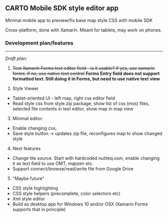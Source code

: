 ## CARTO Mobile SDK style editor app

Minimal mobile app to preview/fix base map style CSS with mobile SDK

Cross-platform, done with Xamarin. Meant for tablets, may work on phones.

### Development plan/features
___________

_Draft plan:_

1. <del>Test Xamarin Forms text editor field - is it usable? if yes, use xamarin forms. if no, use native text control</del> **Forms Entry field does not support formatted text. Still doing it in Forms, but need to use native text view**

2. Style Viewer 
  - Tablet-oriented UI - left map, right css editor field
  - Read style css from style.zip package, show list of css (mss) files, selected file contents in text editor, show map in map view

3. Minimal editor:
 - Enable changing css, 
 - Save style button -> updates zip file, reconfigures map to show changed style

4. Next features
 - Change tile source. Start with hardcoded nutiteq.osm, enable changing it as text field to use OMT, mapzen etc.
 - Support connect/browse/read/write file from Google Drive

5. "Maybe future"
 - CSS style highlighting
 - CSS style helpers (precomplete, color selectors etc)
 - Xml style editor
 - Build as desktop app for Windows 10 and/or OSX (Xamarin Forms supports that in principle)
